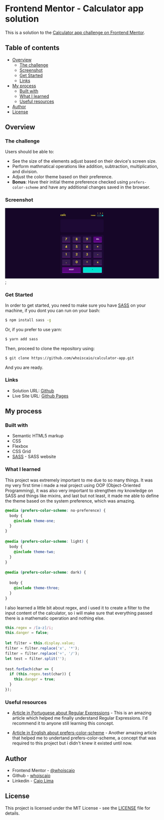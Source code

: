 # Frontend Mentor - Calculator app solution

This is a solution to the [Calculator app challenge on Frontend Mentor](https://www.frontendmentor.io/challenges/calculator-app-9lteq5N29).

## Table of contents

- [Overview](#overview)
  - [The challenge](#the-challenge)
  - [Screenshot](#screenshot)
  - [Get Started](#get-started)
  - [Links](#links)
- [My process](#my-process)
  - [Built with](#built-with)
  - [What I learned](#what-i-learned)
  - [Useful resources](#useful-resources)
- [Author](#author)
- [License](#license)

## Overview

### The challenge

Users should be able to:

- See the size of the elements adjust based on their device's screen size.
- Perform mathmatical operations like addition, subtraction, multiplication, and division.
- Adjust the color theme based on their preference.
- **Bonus**: Have their initial theme preference checked using `prefers-color-scheme` and have any additional changes saved in the browser.

### Screenshot

![](./.github/screenshot.png);

### Get Started

In order to get started, you need to make sure you have [SASS](https://sass-lang.com/) on your machine, if you dont you can run on your bash:

```bash
$ npm install sass -g
```

Or, if you prefer to use yarn:

```bash
$ yarn add sass
```

Then, proceed to clone the repository using:

```bash
$ git clone https://github.com/whoiscaio/calculator-app.git
```

And you are ready.

### Links

- Solution URL: [Github](https://github.com/whoiscaio/calculator-app)
- Live Site URL: [Github Pages](https://whoiscaio.github.io/calculator-app/)

## My process

### Built with

- Semantic HTML5 markup
- CSS
- Flexbox
- CSS Grid
- [SASS](https://sass-lang.com/) - SASS website

### What I learned

This project was extremely important to me due to so many things. It was my very first time i made a real project using OOP (Object-Oriented Programming), it was also very important to strengthen my knowledge on SASS and things like mixins, and last but not least, it made me able to define the theme based on the system preference, which was amazing.

```scss
@media (prefers-color-scheme: no-preference) {
  body {
    @include theme-one;
  }
}

@media (prefers-color-scheme: light) {
  body {
    @include theme-two;
  }
}

@media (prefers-color-scheme: dark) {
  
  body {
    @include theme-three;
  }
}
```

I also learned a little bit about regex, and i used it to create a filter to the input content of the calculator, so i will make sure that everything passed there is a mathematic operation and nothing else.

```js
this.regex = /[a-z]/i;
this.danger = false;

let filter = this.display.value;
filter = filter.replace('x', '*');
filter = filter.replace('÷', '/');
let test = filter.split('');

test.forEach(char => {
  if (this.regex.test(char)) {
    this.danger = true;
  }
});
```

### Useful resources

- [Article in Portuguese about Regular Expressions](https://medium.com/xp-inc/regex-um-guia-pratico-para-express%C3%B5es-regulares-1ac5fa4dd39f) - This is an amazing article which helped me finally understand Regular Expressions. I'd recommend it to anyone still learning this concept.

- [Article in English about prefers-color-scheme](https://web.dev/prefers-color-scheme/) - Another amazing article that helped me to undertand prefers-color-scheme, a concept that was required to this project but i didn't knew it existed until now.

## Author

- Frontend Mentor - [@whoiscaio](https://www.frontendmentor.io/profile/whoiscaio)
- Github - [whoiscaio](https://github.com/whoiscaio)
- Linkedin - [Caio Lima](https://www.linkedin.com/in/lima-caio/)

## License

This project is licensed under the MIT License - see the [LICENSE](LICENSE) file for details.
